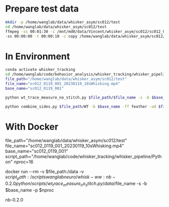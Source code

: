 
# Prepare test data
```bash
mkdir -p /home/wanglab/data/whisker_asym/sc012/test
cd /home/wanglab/data/whisker_asym/sc012/test
ffmpeg -ss 00:01:30 -i /mnt/md0/data/Vincent/whisker_asym/sc012/sc012_0119/sc012_0119_001_20230119-190517_HSCam.avi \
-ss 00:00:00 -t 00:00:10 -c copy /home/wanglab/data/whisker_asym/sc012/test/sc012_0119_001_20230119_10sWhisking.mp4
```

# In Environment
```bash
conda activate whisker_tracking
cd /home/wanglab/code/behavior_analysis/whisker_tracking/whisker_pipeline/Python
file_path="/home/wanglab/data/whisker_asym/sc012/test"
file_name="sc012_0119_001_20230119_10sWhisking.mp4" 
base_name="sc012_0119_001"

python wt_trace_measure_no_stitch.py $file_path/$file_name -s -b $base_name -p 40

python combine_sides.py $file_path/WT -b $base_name -ff feather -od $file_path -ft midpoint
```

# With Docker
file_path="/home/wanglab/data/whisker_asym/sc012/test"
file_name="sc012_0119_001_20230119_10sWhisking.mp4"
base_name="sc012_0119_001"
script_path="/home/wanglab/code/whisker_tracking/whisker_pipeline/Python"
nproc=16

docker run --rm -v $file_path:/data -v $script_path:/scripts wanglabneuro/whisk-ww:nb-0.2.0 python /scripts/wt_trace_measure_no_stitch.py /data/$file_name -s -b $base_name -p $nproc

nb-0.2.0
